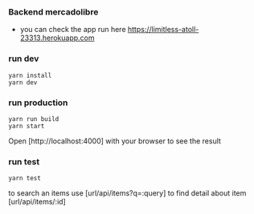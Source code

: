 ### Backend mercadolibre
- you can check the app run here   https://limitless-atoll-23313.herokuapp.com

### run dev
	yarn install
	yarn dev

### run production
	yarn run build
	yarn start

Open [http://localhost:4000] with your browser to see the result

### run test
	yarn test

to search  an items use [url/api/items?q=:query] 
to find detail about item  [url/api/items/:id] 
